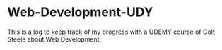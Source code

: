 # Web-Development-UDY
This is a log to keep track of my progress with a UDEMY course of Colt Steele about Web Development.
